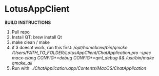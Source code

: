# LotusAppClient
**BUILD INSTRUCTIONS**

1. Pull repo
2. Install QT: brew install Qt
3. make clean / make
4. if 3 doesnt work, run this first:
*/opt/homebrew/bin/qmake /Users/PATH_TO_FOLDER/LotusAppClient/ChatApplication.pro -spec macx-clang CONFIG+=debug CONFIG+=qml_debug && /usr/bin/make qmake_all*
5. Run with: *./ChatApplication.app/Contents/MacOS/ChatApplication*
